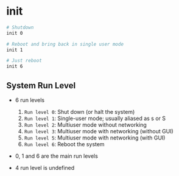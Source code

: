 # init

```sh
# Shutdown
init 0

# Reboot and bring back in single user mode
init 1

# Just reboot
init 6
```

## System Run Level

- 6 run levels

  1. `Run level 0`: Shut down (or halt the system)
  1. `Run level 1`: Single-user mode; usually aliased as s or S
  1. `Run level 2`: Multiuser mode without networking
  1. `Run level 3`: Multiuser mode with networking (without GUI)
  1. `Run level 5`: Multiuser mode with networking (with GUI)
  1. `Run level 6`: Reboot the system

- 0, 1 and 6 are the main run levels
- 4 run level is undefined
